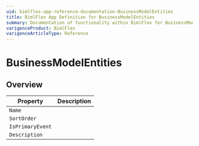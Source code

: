 ```yaml
---
uid: bimlflex-app-reference-documentation-BusinessModelEntities
title: BimlFlex App Definition for BusinessModelEntities
summary: Documentation of functionality within BimlFlex for BusinessModelEntities
varigenceProduct: BimlFlex
varigenceArticleType: Reference
---
```


# BusinessModelEntities



## Overview
  
| Property | Description |
| --------- | ----------- |
|`Name` | |
|`SortOrder` | |
|`IsPrimaryEvent` | |
|`Description` | |
